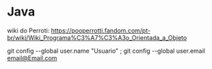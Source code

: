 # Java
wiki do Perroti: https://pooperrotti.fandom.com/pt-br/wiki/Wiki_Programa%C3%A7%C3%A3o_Orientada_a_Objeto

 git config --global user.name "Usuario" ; git config --global user.email email@Email.com